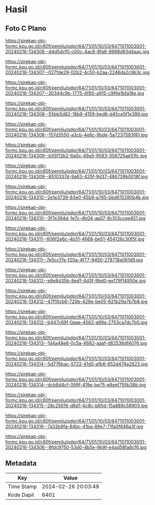 # Hasil

## Foto C Plano

https://sirekap-obj-formc.kpu.go.id/c60f/pemilu/pdpr/64/71/01/10/03/6471011003001-20240216-134306--d4d5dcf0-c00c-4ac6-8fa8-9968d83d4aac.jpg

https://sirekap-obj-formc.kpu.go.id/c60f/pemilu/pdpr/64/71/01/10/03/6471011003001-20240216-134307--027fde29-02b2-4c50-b2aa-2246da2c9b3c.jpg

https://sirekap-obj-formc.kpu.go.id/c60f/pemilu/pdpr/64/71/01/10/03/6471011003001-20240216-134307--30344c9b-1775-4f60-a915-c9f6e1bfa18e.jpg

https://sirekap-obj-formc.kpu.go.id/c60f/pemilu/pdpr/64/71/01/10/03/6471011003001-20240216-134308--55bb5d82-18b9-4159-bed6-d45ce5f1e399.jpg

https://sirekap-obj-formc.kpu.go.id/c60f/pemilu/pdpr/64/71/01/10/03/6471011003001-20240216-134308--157d3550-a3cb-4e6c-9bde-5a7237593f81.jpg

https://sirekap-obj-formc.kpu.go.id/c60f/pemilu/pdpr/64/71/01/10/03/6471011003001-20240216-134309--b55f12b2-6a0c-49a5-9583-306725ae51fc.jpg

https://sirekap-obj-formc.kpu.go.id/c60f/pemilu/pdpr/64/71/01/10/03/6471011003001-20240216-134309--8510337d-9a63-425f-9d37-486739b0018f.jpg

https://sirekap-obj-formc.kpu.go.id/c60f/pemilu/pdpr/64/71/01/10/03/6471011003001-20240216-134310--2e1e3739-83e0-45b9-a765-bbd615390b4b.jpg

https://sirekap-obj-formc.kpu.go.id/c60f/pemilu/pdpr/64/71/01/10/03/6471011003001-20240216-134310--3f7e394d-1e7c-4b04-aa07-8c103ccee451.jpg

https://sirekap-obj-formc.kpu.go.id/c60f/pemilu/pdpr/64/71/01/10/03/6471011003001-20240216-134311--606f2e6c-4b31-4668-be51-454126c30f5f.jpg

https://sirekap-obj-formc.kpu.go.id/c60f/pemilu/pdpr/64/71/01/10/03/6471011003001-20240216-134311--7e5cc17e-f20a-4f77-9450-278718a061d9.jpg

https://sirekap-obj-formc.kpu.go.id/c60f/pemilu/pdpr/64/71/01/10/03/6471011003001-20240216-134312--e8e8d35b-8ed1-4d3f-9bd0-ee179f14950e.jpg

https://sirekap-obj-formc.kpu.go.id/c60f/pemilu/pdpr/64/71/01/10/03/6471011003001-20240216-134312--47f10cb6-720b-429e-be05-621b29a7b7b8.jpg

https://sirekap-obj-formc.kpu.go.id/c60f/pemilu/pdpr/64/71/01/10/03/6471011003001-20240216-134312--b447c69f-0aae-4562-a99a-2753ca7dc7b5.jpg

https://sirekap-obj-formc.kpu.go.id/c60f/pemilu/pdpr/64/71/01/10/03/6471011003001-20240216-134313--1d4a48e6-0c5a-4682-aaaf-d62536df4076.jpg

https://sirekap-obj-formc.kpu.go.id/c60f/pemilu/pdpr/64/71/01/10/03/6471011003001-20240216-134314--5d776bac-5722-41d5-a1b6-652d474a2623.jpg

https://sirekap-obj-formc.kpu.go.id/c60f/pemilu/pdpr/64/71/01/10/03/6471011003001-20240216-134314--dcb8d4cf-099f-419e-be75-e8eef755b38b.jpg

https://sirekap-obj-formc.kpu.go.id/c60f/pemilu/pdpr/64/71/01/10/03/6471011003001-20240216-134315--28c25616-d6d1-4c8c-b65d-15a889c58903.jpg

https://sirekap-obj-formc.kpu.go.id/c60f/pemilu/pdpr/64/71/01/10/03/6471011003001-20240216-134316--7a32b9fa-84bc-41ba-89e7-71fa0f646a3f.jpg

https://sirekap-obj-formc.kpu.go.id/c60f/pemilu/pdpr/64/71/01/10/03/6471011003001-20240216-134306--9fdc9750-53d0-4b5e-9b9f-e4ad58fa8cf6.jpg


## Metadata

| Key        | Value               |
| ---------- | ------------------- |
| Time Stamp | 2024-02-26 20:03:49 |
| Kode Dapil | 6401                |



